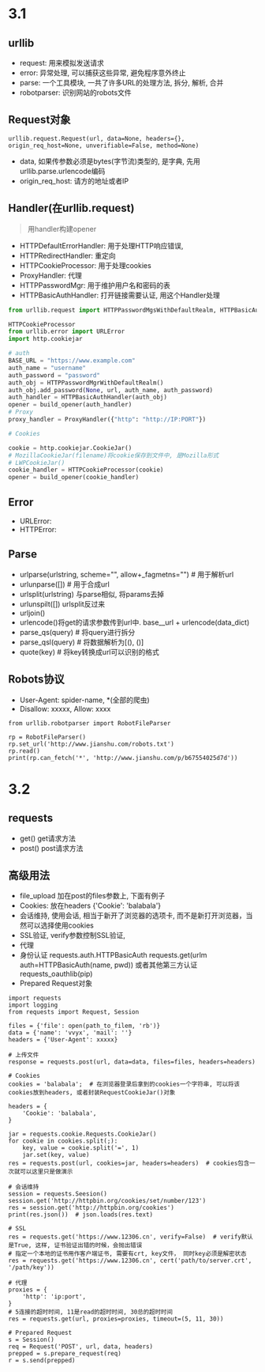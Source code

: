 # 3.1

## urllib

* request: 用来模拟发送请求
* error: 异常处理, 可以捕获这些异常, 避免程序意外终止
* parse: 一个工具模块, 一共了许多URL的处理方法, 拆分, 解析, 合并
* robotparser: 识别网站的robots文件

## Request对象

```python3
urllib.request.Request(url, data=None, headers={}, origin_req_host=None, unverifiable=False, method=None)
```

* data, 如果传参数必须是bytes(字节流)类型的, 是字典, 先用urllib.parse.urlencode编码
* origin\_req\_host: 请方的地址或者IP

## Handler(在urllib.request)

> 用handler构建opener

* HTTPDefaultErrorHandler: 用于处理HTTP响应错误,
* HTTPRedirectHandler: 重定向
* HTTPCookieProcessor: 用于处理cookies
* ProxyHandler: 代理
* HTTPPasswordMgr: 用于维护用户名和密码的表
* HTTPBasicAuthHandler: 打开链接需要认证, 用这个Handler处理

```python
from urllib.request import HTTPPasswordMgsWithDefaultRealm, HTTPBasicAuthHandler, ProxyHandler, build_opener

HTTPCookieProcessor
from urllib.error import URLError
import http.cookiejar

# auth
BASE_URL = "https://www.example.com"
auth_name = "username"
auth_password = "password"
auth_obj = HTTPPasswordMgrWithDefaultRealm()
auth_obj.add_password(None, url, auth_name, auth_password)
auth_handler = HTTPBasicAuthHandler(auth_obj)
opener = build_opener(auth_handler)
# Proxy
proxy_handler = ProxyHandler({"http": "http://IP:PORT"})

# Cookies

cookie = http.cookiejar.CookieJar()
# MozillaCookieJar(filename)将cookie保存到文件中, 是Mozilla形式
# LWPCookieJar() 
cookie_handler = HTTPCookieProcessor(cookie)
opener = build_opener(cookie_handler)
```

## Error

* URLError:
* HTTPError:

## Parse

* urlparse(urlstring, scheme="", allow+_fagmetns="")    # 用于解析url
* urlunparse([])     # 用于合成url
* urlsplit(urlstring) 与parse相似, 将params去掉
* urlunspilt([]) urlsplit反过来
* urljoin()
* urlencode()将get的请求参数传到url中. base_\_url + urlencode(data\_dict)
* parse\_qs(query)    # 将query进行拆分
* parse\_qsl(query)   # 将数据解析为[(), ()]
* quote(key)   # 将key转换成url可以识别的格式

## Robots协议

* User-Agent: spider-name, \*(全部的爬虫)
* Disallow: xxxxx, Allow: xxxx

```python3
from urllib.robotparser import RobotFileParser

rp = RobotFileParser()
rp.set_url('http://www.jianshu.com/robots.txt')
rp.read()
print(rp.can_fetch('*', 'http://www.jianshu.com/p/b67554025d7d'))
```

# 3.2

## requests

* get()    get请求方法
* post()    post请求方法

## 高级用法

* file\_upload 加在post的files参数上, 下面有例子
* Cookies: 放在headers {'Cookie': 'balabala'}
* 会话维持, 使用会话, 相当于新开了浏览器的选项卡, 而不是新打开浏览器，当然可以选择使用cookies
* SSL验证, verify参数控制SSL验证,
* 代理
* 身份认证 requests.auth.HTTPBasicAuth requests.get(urlm auth=HTTPBasicAuth(name, pwd))
  或者其他第三方认证 requests_oauthlib(pip)
* Prepared Request对象

```python3
import requests
import logging
from requests import Request, Session

files = {'file': open(path_to_filem, 'rb')}
data = {'name': 'vvyx', 'mail': ''}
headers = {'User-Agent': xxxxx}

# 上传文件
response = requests.post(url, data=data, files=files, headers=headers)

# Cookies
cookies = 'balabala';  # 在浏览器登录后拿到的cookies一个字符串, 可以将该cookies放到headers, 或者封装RequestCookieJar()对象

headers = {
    'Cookie': 'balabala',
}

jar = requests.cookie.Requests.CookieJar()
for cookie in cookies.split(;):
    key, value = cookie.split('=', 1)
    jar.set(key, value)
res = requests.post(url, cookies=jar, headers=headers)  # cookies包含一次就可以这里只是做演示

# 会话维持
session = requests.Seesion()
session.get('http://httpbin.org/cookies/set/number/123')
res = session.get('http://httpbin.org/cookies')
print(res.json())  # json.loads(res.text)

# SSL
res = requests.get('https://www.12306.cn', verify=False)  # verify默认是True, 这样, 证书验证出错的时候，会抛出错误
# 指定一个本地的证书用作客户端证书, 需要有crt, key文件， 同时key必须是解密状态
res = requests.get('https://www.12306.cn', cert('path/to/server.crt', '/path/key'))

# 代理
proxies = {
    'http': 'ip:port',
}
# 5连接的超时时间, 11是read的超时时间, 30总的超时时间
res = requests.get(url, proxies=proxies, timeout=(5, 11, 30))

# Prepared Request
s = Session()
req = Request('POST', url, data, headers)
prepped = s.prepare_request(req)
r = s.send(prepped)

```

